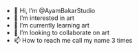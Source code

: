 - 👋 Hi, I’m @AyamBakarStudio
- 👀 I’m interested in art
- 🌱 I’m currently learning art
- 💞️ I’m looking to collaborate on art
- 📫 How to reach me call my name 3 times

<!---
AyamBakarStudio/AyamBakarStudio is a ✨ special ✨ repository because its `README.md` (this file) appears on your GitHub profile.
You can click the Preview link to take a look at your changes.
--->
